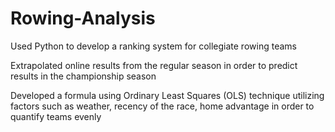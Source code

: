 # Rowing-Analysis

Used Python to develop a ranking system for collegiate rowing teams 

Extrapolated online results from the regular season in order to predict results in the championship season

Developed a formula using Ordinary Least Squares (OLS) technique utilizing factors such as weather, recency of the race, home advantage in order to quantify teams evenly
